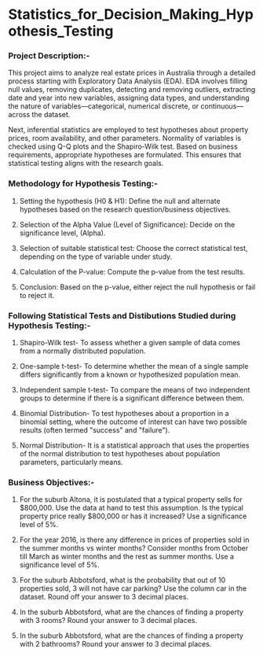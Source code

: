 # Statistics_for_Decision_Making_Hypothesis_Testing

### Project Description:-

This project aims to analyze real estate prices in Australia through a detailed process starting with Exploratory Data Analysis (EDA). EDA involves filling null values, removing duplicates, detecting and removing outliers, extracting date and year into new variables, assigning data types, and understanding the nature of variables—categorical, numerical discrete, or continuous—across the dataset.

Next, inferential statistics are employed to test hypotheses about property prices, room availability, and other parameters. Normality of variables is checked using Q-Q plots and the Shapiro-Wilk test. Based on business requirements, appropriate hypotheses are formulated. This ensures that statistical testing aligns with the research goals.

### Methodology for Hypothesis Testing:-

1. Setting the hypothesis (H0 & H1): Define the null and alternate hypotheses based on the research question/business objectives.

2. Selection of the Alpha Value (Level of Significance): Decide on the significance level, (Alpha).

3. Selection of suitable statistical test: Choose the correct statistical test, depending on the type of variable under study.

4. Calculation of the P-value: Compute the p-value from the test results.

5. Conclusion: Based on the p-value, either reject the null hypothesis or fail to reject it.

### Following Statistical Tests and Distibutions Studied during Hypothesis Testing:-

1. Shapiro-Wilk test- To assess whether a given sample of data comes from a normally distributed population.

2. One-sample t-test- To determine whether the mean of a single sample differs significantly from a known or hypothesized population mean.

3. Independent sample t-test- To compare the means of two independent groups to determine if there is a significant difference between them. 

4. Binomial Distribution- To test hypotheses about a proportion in a binomial setting, where the outcome of interest can have two possible results (often termed "success" and "failure").

5. Normal Distribution- It is a statistical approach that uses the properties of the normal distribution to test hypotheses about population parameters, particularly means.

### Business Objectives:-

1. For the suburb Altona, it is postulated that a typical property sells for $800,000. Use the data at hand to test this assumption. Is the typical property price really $800,000 or has it increased? Use a significance level of 5%. 

2. For the year 2016, is there any difference in prices of properties sold in the summer months vs winter months? Consider months from October till March as winter months and the rest as summer months. Use a significance level of 5%. 

3. For the suburb Abbotsford, what is the probability that out of 10 properties sold, 3 will not have car parking? Use the column car in the dataset. Round off your answer to 3 decimal places. 

4. In the suburb Abbotsford, what are the chances of finding a property with 3 rooms? Round your answer to 3 decimal places. 

5. In the suburb Abbotsford, what are the chances of finding a property with 2 bathrooms? Round your answer to 3 decimal places. 

